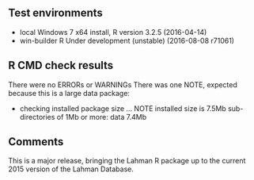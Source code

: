 ## Test environments
* local Windows 7 x64 install, R version 3.2.5 (2016-04-14)
* win-builder R Under development (unstable) (2016-08-08 r71061)

## R CMD check results
There were no ERRORs or WARNINGs
There was one NOTE, expected because this is a large data package:
* checking installed package size ... NOTE
  installed size is  7.5Mb
  sub-directories of 1Mb or more:
    data   7.4Mb


## Comments
This is a major release, bringing the Lahman R package up to the current 2015
version of the Lahman Database.


